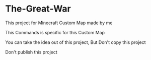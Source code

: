 # The-Great-War
This project for Minecraft Custom Map made by me



This Commands is specific for this Custom Map

You can take the idea out of this project, But Don't copy this project

Don't publish this project
